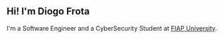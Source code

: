 ## Hi! I'm Diogo Frota 

I'm a Software Engineer and a CyberSecurity Student at [FIAP University](https://www.fiap.com.br/). <br>

<!--
<table>
  <tr>
    <td align="center" width="120">
      <img src="./img/html-5.png" width="24" height="24" alt="html" /><br>
      <spam> HTML </spam>
    </td>
      <td align="center" width="120">
      <img src="./img/css-3.png" width="24" height="24" alt="css" /><br>
      <spam> CSS </spam>
    </td>
    <td align="center" width="120">
      <img src="./img/bootstrap.png" width="24" height="24" alt="html" /><br>
      <spam> BootStrap </spam>
    </td>
    <td align="center" width="120">
      <img src="./img/js.png" width="24" height="24" alt="html" /><br>
      <spam> JavaScript </spam>
    </td>
    </td>
    <td align="center" width="120">
     <img src="./img/js.png" width="24" height="24" alt="html" /><br>
      <spam> ... </spam>
    </td>
  </tr>
</table> -->


